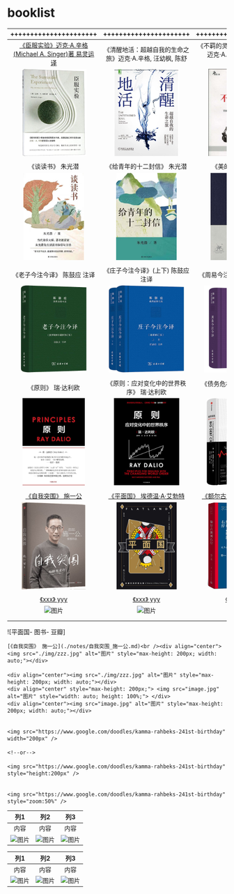 # booklist


|  ++++++++++++++++++++++ |  ++++++++++++++++++++++          |       ++++++++++++++++++++++         |
| :----------------------------------------------------------: | :----------------------------------------------------------: | :----------------------------------------------------------: |
| [《臣服实验》迈克·A.辛格(Michael A. Singer)著 易灵运译](./notes/臣服实验_迈克·A.辛格.md) |  《清醒地活：超越自我的生命之旅》迈克·A.辛格, 汪幼枫, 陈舒   | 《不羁的灵魂:超越自我的旅程》迈克·A.辛格(Michael A. Singer)  |
| <img src="./img/719Vx4hXQlL.jpg" alt="图片" style="max-height: 200px; width: auto;"></div> | <img src="./img/71VoFLv+sBL._AC_UL600_SR600,600_.jpg" alt="图片" style="max-height: 200px; width: auto;"></div> | <img src="./img/51I4NVSU4hL._AC_SY1000_.jpg" alt="图片" style="max-height: 200px; width: auto;"></div> |
|                                                              |                                                              |                                                              |
|                      《谈读书》 朱光潜                       |                 《给青年的十二封信》 朱光潜                  |                      《美的历程》李泽厚                      |
| <img src="./img/956a0b007b3673573215dcbfdb063df.jpg" alt="图片" style="max-height: 200px; width: auto;"></div> | <img src="./img/6282397ac59cbfca1a4a9aaf119e4d2.jpg" alt="图片" style="max-height: 200px; width: auto;"></div> | <img src="./img/s3893343.jpg" alt="图片" style="max-height: 200px; width: auto;"></div> |
|                                                              |                                                              |                                                              |
|             《老子今注今译》 陈鼓应 注译 <br />              |           《庄子今注今译》(上下) 陈鼓应 注译<br />           |              《周易今注今译》陈鼓应 注译 <br />              |
| <img src="./img/81ID59FQ9ML._AC_UF1000,1000_QL80_.jpg" alt="图片" style="max-height: 200px; width: auto;"></div> | <img src="./img/61mUpGkqOzL._AC_UF1000,1000_QL80_.jpg" alt="图片" style="max-height: 200px; width: auto;"></div> | <img src="./img/61l86ZdUzoL.jpg" alt="图片" style="max-height: 200px; width: auto;"></div> |
|                                                              |                                                              |                                                              |
|                      《原则》 瑞·达利欧                      |           《原则：应对变化中的世界秩序》 瑞·达利欧           |               《债务危机》瑞·达利欧(Ray Dalio)               |
| <img src="./img/71hvjX7BamL._AC_UF1000,1000_QL80_.jpg" alt="图片" style="max-height: 200px; width: auto;"></div> | <img src="./img/41aFxxnusgL.jpg" alt="图片" style="max-height: 200px; width: auto;"></div> | <img src="./img/91558RDi0ML._AC_UF1000,1000_QL80_.jpg" alt="图片" style="max-height: 200px; width: auto;"></div> |
|                                                              |                                                              |                                                              |
|      [《自我突围》 施一公](./notes/自我突围_施一公.md)       | [《平面国》 埃德温·A·艾勃特](./notes/平面国_埃德温·A·艾勃特.md) | [《额尔古纳河右岸》 迟子建](./notes/额尔古纳河右岸_迟子建.md) |
| <img src="./img/141b0e88-68d3-4ef1-8208-fde60e232a49.jpg" alt="图片" style="max-height: 200px; width: auto;"></div> | <img src="./img/s33710398.jpg" alt="图片" style="max-height: 200px; width: auto;"></div> | <img src="./img/image-20230629160759094.png" alt="图片" style="max-height: 200px; width: auto;"></div> |
|                                                              |                                                              |                                                              |
|              [《xxx》 yyy](./notes/xxx_yyy.md)               |              [《xxx》 yyy](./notes/xxx_yyy.md)               |              [《xxx》 yyy](./notes/xxx_yyy.md)               |
| <img src="./img/zzz.jpg" alt="图片" style="max-height: 200px; width: auto;"></div> | <img src="./img/zzz.jpg" alt="图片" style="max-height: 200px; width: auto;"></div> | <img src="./img/zzz.jpg" alt="图片" style="max-height: 200px; width: auto;"></div> |
|                                                              |                                                              |                                                              |
|                                                              |                                                              |                                                              |

![平面国- 图书- 豆瓣]

```
[《自我突围》 施一公](./notes/自我突围_施一公.md)<br /><div align="center"><img src="./img/zzz.jpg" alt="图片" style="max-height: 200px; width: auto;"></div>

<div align="center"><img src="./img/zzz.jpg" alt="图片" style="max-height: 200px; width: auto;"></div>
<div align="center" style="max-height: 200px;"> <img src="image.jpg" alt="图片" style="width: auto; height: 100%;"> </div>
<div align="center"><img src="image.jpg" alt="图片" style="max-height: 200px; width: auto;"></div>


<img src="https://www.google.com/doodles/kamma-rahbeks-241st-birthday" width="200px" />

<!--or-->

<img src="https://www.google.com/doodles/kamma-rahbeks-241st-birthday" style="height:200px" />


<img src="https://www.google.com/doodles/kamma-rahbeks-241st-birthday" style="zoom:50%" />
```





|   列1   |   列2   |   列3   |
|:-------:|:-------:|:-------:|
|   内容  |   内容  |   内容  |
| <div align="center"><img src="image.jpg" alt="图片"></div> | <div align="center"><img src="image.jpg" alt="图片"></div> | <div align="center"><img src="image.jpg" alt="图片"></div> |


|   列1   |   列2   |   列3   |
|:-------:|:-------:|:-------:|
|   内容  |   内容  |   内容  |
| <div align="center"><img src="image.jpg" alt="图片" style="max-height: 200px; width: auto;"></div> | <div align="center"><img src="image.jpg" alt="图片" style="max-height: 200px; width: auto;"></div> | <div align="center"><img src="image.jpg" alt="图片" style="max-height: 200px; width: auto;"></div> |

